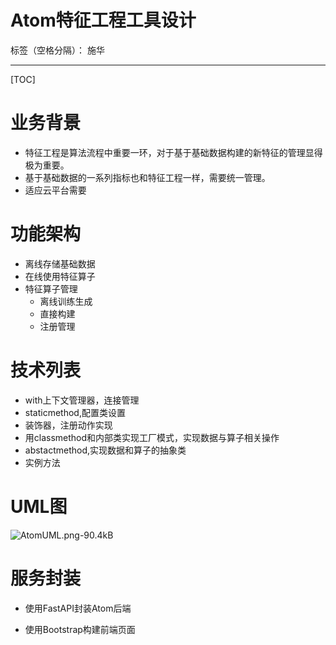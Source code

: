 # Atom特征工程工具设计

标签（空格分隔）： 施华

---

[TOC]
# 业务背景
+ 特征工程是算法流程中重要一环，对于基于基础数据构建的新特征的管理显得极为重要。
+ 基于基础数据的一系列指标也和特征工程一样，需要统一管理。
+ 适应云平台需要

# 功能架构
+ 离线存储基础数据
+ 在线使用特征算子
+ 特征算子管理
    + 离线训练生成
    + 直接构建
    + 注册管理

# 技术列表
+ with上下文管理器，连接管理
+ staticmethod,配置类设置
+ 装饰器，注册动作实现
+ 用classmethod和内部类实现工厂模式，实现数据与算子相关操作
+ abstactmethod,实现数据和算子的抽象类
+ 实例方法

# UML图
![AtomUML.png-90.4kB][1]

# 服务封装
+ 使用FastAPI封装Atom后端
+ 使用Bootstrap构建前端页面


  [1]: http://static.zybuluo.com/tulip0216/mg14acq5z0t2dr1kgo9j2n5r/AtomUML.png